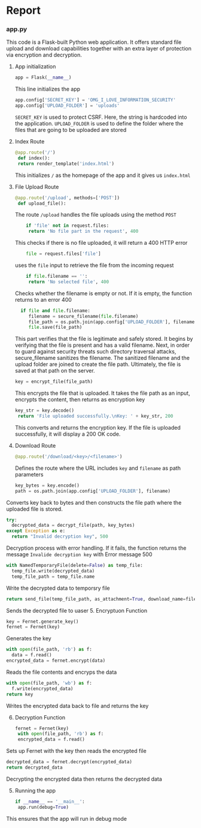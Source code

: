 # Report
### app.py
This code is a Flask-built Python web application. It offers standard file upload and download capabilities together with an extra layer of protection via encryption and decryption.

1. App initialization
   ```py
   app = Flask(__name__)
   ```
   This line initializes the app
   ```py
   app.config['SECRET_KEY'] = 'OMG_I_LOVE_INFORMATION_SECURITY'
   app.config['UPLOAD_FOLDER'] = 'uploads'
   ```
   `SECRET_KEY` is used to protect CSRF. Here, the string is hardcoded into the application.
   `UPLOAD_FOLDER` is used to define the folder where the files that are going to be uploaded are stored
   
2. Index Route
   ```py
   @app.route('/')
    def index():
    return render_template('index.html')
    ```
   This initializes `/` as the homepage of the app and it gives us `index.html`
   
3. File Upload Route
   ```py
   @app.route('/upload', methods=['POST'])
    def upload_file():
   ```
   The route `/upload` handles the file uploads using the method `POST`
   ```py
       if 'file' not in request.files:
        return 'No file part in the request', 400
   ```
   This checks if there is no file uploaded, it will return a 400 HTTP error
   ```py
       file = request.files['file']
   ```
   uses the `file` input to retrieve the file from the incoming request
   ```py
       if file.filename == '':
        return 'No selected file', 400
   ```
   Checks whether the filename is empty or not. If it is empty, the function returns to an error 400
   ```py
     if file and file.filename:
        filename = secure_filename(file.filename)
        file_path = os.path.join(app.config['UPLOAD_FOLDER'], filename)
        file.save(file_path)
   ```
   This part verifies that the file is legitimate and safely stored. It begins by verifying that the file is present and has a valid filename. Next, in order to guard against security threats such directory traversal attacks, secure_filename sanitizes the filename. The sanitized filename and the upload folder are joined to create the file path. Ultimately, the file is saved at that path on the server.
   ```py
   key = encrypt_file(file_path)
   ```
   This encrypts the file that is uploaded. It takes the file path as an input, encrypts the content, then returns as encryption key
   ```py
   key_str = key.decode()
    return 'File uploaded successfully.\nKey: ' + key_str, 200
   ```
   This converts and returns the encryption key. If the file is uploaded successfully, it will display a 200 OK code.

4. Download Route
   ```py
   @app.route('/download/<key>/<filename>')
   ```
   Defines the route where the URL includes `key` and `filename` as path parameters
   ```py
   key_bytes = key.encode()
   path = os.path.join(app.config['UPLOAD_FOLDER'], filename)
    ```
  Converts key back to bytes and then constructs the file path where the uploaded file is stored.
  ```py
  try:
    decrypted_data = decrypt_file(path, key_bytes)
except Exception as e:
    return "Invalid decryption key", 500
  ```
  Decryption process with error handling. If it fails, the function returns the message `Invalide decryption key` with Error message 500
  ```py
  with NamedTemporaryFile(delete=False) as temp_file:
    temp_file.write(decrypted_data)
    temp_file_path = temp_file.name
  ```
  Write the decrypted data to temporsry file
  ```py
  return send_file(temp_file_path, as_attachment=True, download_name=filename)
  ```
  Sends the decrypted file to uaser
5. Encryptuon Function
  ```py
  key = Fernet.generate_key()
  fernet = Fernet(key)
  ```
  Generates the key
  ```py
  with open(file_path, 'rb') as f:
    data = f.read()
  encrypted_data = fernet.encrypt(data)

  ```
  Reads the file contents and encryps the data
  ```py
  with open(file_path, 'wb') as f:
    f.write(encrypted_data)
  return key
  ```
Writes the encrypted data back to file and returns the key

6. Decryption Function
   ```py
   fernet = Fernet(key)
    with open(file_path, 'rb') as f:
    encrypted_data = f.read()
    ```
  Sets up Fernet with the key then reads the encrypted file
  ```py
  decrypted_data = fernet.decrypt(encrypted_data)
  return decrypted_data
  ```
  Decrypting the encrypted data then returns the decrypted data

5. Running the app
   ```py
   if __name__ == '__main__':
    app.run(debug=True)
    ```
  This ensures that the app will run in debug mode

   
